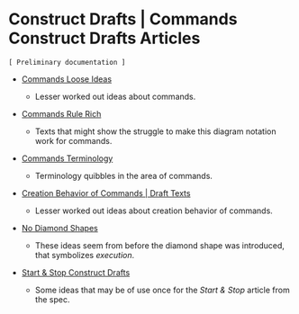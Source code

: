 Construct Drafts | Commands Construct Drafts Articles
=====================================================

`[ Preliminary documentation ]`

- [Commands Loose Ideas](commands-loose-ideas.md)

    - Lesser worked out ideas about commands.

- [Commands Rule Rich](commands-rule-rich.md)

    - Texts that might show the struggle to make this diagram notation work for commands.

- [Commands Terminology](commands-terminology.md)

    - Terminology quibbles in the area of commands.

- [Creation Behavior of Commands | Draft Texts](creation-behavior-of-commands-draft-texts.md)

    - Lesser worked out ideas about creation behavior of commands.

- [No Diamond Shapes](no-diamond-shapes.md)

    - These ideas seem from before the diamond shape was introduced, that symbolizes *execution*.

- [Start & Stop Construct Drafts](start-and-stop-construct-drafts.md)

    - Some ideas that may be of use once for the *Start & Stop* article from the spec.